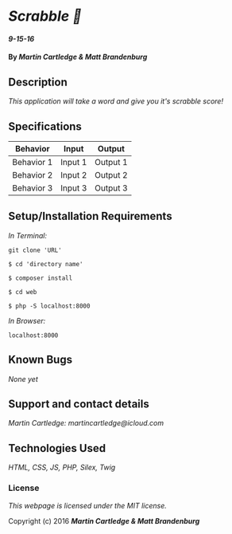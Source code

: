 # _Scrabble :abcd:_

#### _9-15-16_

#### By _**Martin Cartledge &amp; Matt Brandenburg**_

## Description

_This application will take a word and give you it's scrabble score!_

## Specifications

| Behavior      | Input       |Output|
| ------------- |-------------| -----|
| Behavior 1 | Input 1 | Output 1 |
| Behavior 2 | Input 2 | Output 2 |
| Behavior 3 | Input 3 | Output 3 |


## Setup/Installation Requirements

_In Terminal:_

`git clone 'URL'`

`$ cd 'directory name'`

`$ composer install`

`$ cd web`

`$ php -S localhost:8000`

_In Browser:_

`localhost:8000`

## Known Bugs

_None yet_

## Support and contact details

_Martin Cartledge: martincartledge@icloud.com_

## Technologies Used

_HTML,
CSS,
JS,
PHP,
Silex,
Twig_

### License

*This webpage is licensed under the MIT license.*

Copyright (c) 2016 **_Martin Cartledge &amp; Matt Brandenburg_**
